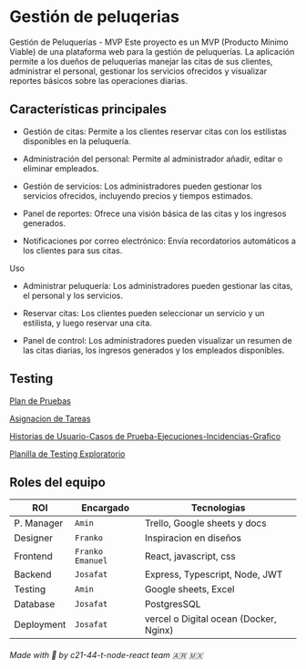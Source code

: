 # Gestión de peluqerias 

Gestión de Peluquerías - MVP
Este proyecto es un MVP (Producto Mínimo Viable) de una plataforma web para la gestión de peluquerías. La aplicación permite a los dueños de peluquerías manejar las citas de sus clientes, administrar el personal, gestionar los servicios ofrecidos y visualizar reportes básicos sobre las operaciones diarias.

## Características principales

- Gestión de citas: Permite a los clientes reservar citas con los estilistas disponibles en la peluquería.

- Administración del personal: Permite al administrador añadir, editar o eliminar empleados.

- Gestión de servicios: Los administradores pueden gestionar los servicios ofrecidos, incluyendo precios y tiempos estimados.

- Panel de reportes: Ofrece una visión básica de las citas y los ingresos generados.

- Notificaciones por correo electrónico: Envía recordatorios automáticos a los clientes para sus citas.

Uso

- Administrar peluquería: Los administradores pueden gestionar las citas, el personal y los servicios.

- Reservar citas: Los clientes pueden seleccionar un servicio y un estilista, y luego reservar una cita.

- Panel de control: Los administradores pueden visualizar un resumen de las citas diarias, los ingresos generados y los empleados disponibles.

## Testing

[Plan de Pruebas](https://docs.google.com/document/d/1Nm4LBLJhNogloKlYSn5NzDM_EXCm4ldd5hQdiUpeF0M/edit?usp=sharing)

[Asignacion de Tareas](https://docs.google.com/spreadsheets/d/18w2gIcq4hrf0KqOoz_SdIUqFBN7WTaXRO4Si-27eXDk/edit?gid=0#gid=0)

[Historias de Usuario-Casos de Prueba-Ejecuciones-Incidencias-Grafico](https://docs.google.com/spreadsheets/d/1IeTGQxmWhDqV2Tqto9KcKhaz-luSz5x3/edit?usp=sharing&ouid=107763075014786345298&rtpof=true&sd=true)

[Planilla de Testing Exploratorio](https://docs.google.com/spreadsheets/d/1nJxGLKjVCeYYQzORKx69tH6SLHTqqoSA/edit?usp=sharing&ouid=107763075014786345298&rtpof=true&sd=true)

## Roles del equipo

| ROl  | Encargado | Tecnologias |
| ---- | --------- | ----------- |
| P. Manager  | `Amin` | Trello, Google sheets y docs |
| Designer | `Franko` | Inspiracion en diseños |
| Frontend | `Franko` `Emanuel` | React, javascript, css |
| Backend | `Josafat` | Express, Typescript, Node, JWT |
| Testing | `Amin` | Google sheets, Excel |
| Database | `Josafat` | PostgresSQL |
| Deployment | `Josafat` | vercel o Digital ocean (Docker, Nginx) |

###### Made with 💖 by c21-44-t-node-react team 🇦🇷 🇲🇽

